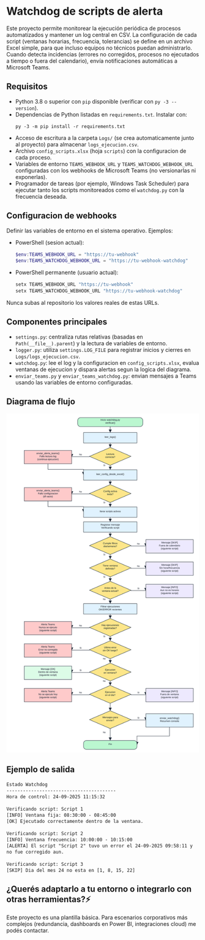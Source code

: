 # Watchdog de scripts de alerta

Este proyecto permite monitorear la ejecución periódica de procesos automatizados y mantener un log central en CSV.
La configuración de cada script (ventanas horarias, frecuencia, tolerancias) se define en un archivo Excel simple, para que incluso equipos no técnicos puedan administrarlo.
Cuando detecta incidencias (errores no corregidos, procesos no ejecutados a tiempo o fuera del calendario), envía notificaciones automáticas a Microsoft Teams.

## Requisitos
- Python 3.8 o superior con `pip` disponible (verificar con `py -3 --version`).
- Dependencias de Python listadas en `requirements.txt`. Instalar con:
  ```
  py -3 -m pip install -r requirements.txt
  ```
- Acceso de escritura a la carpeta `Logs/` (se crea automaticamente junto al proyecto) para almacenar `logs_ejecucion.csv`.
- Archivo `config_scripts.xlsx` (hoja `scripts`) con la configuracion de cada proceso.
- Variables de entorno `TEAMS_WEBHOOK_URL` y `TEAMS_WATCHDOG_WEBHOOK_URL` configuradas con los webhooks de Microsoft Teams (no versionarlas ni exponerlas).
- Programador de tareas (por ejemplo, Windows Task Scheduler) para ejecutar tanto los scripts monitoreados como el `watchdog.py` con la frecuencia deseada.

## Configuracion de webhooks
Definir las variables de entorno en el sistema operativo. Ejemplos:

- PowerShell (sesion actual):
  ```powershell
  $env:TEAMS_WEBHOOK_URL = "https://tu-webhook" 
  $env:TEAMS_WATCHDOG_WEBHOOK_URL = "https://tu-webhook-watchdog"
  ```
- PowerShell permanente (usuario actual):
  ```powershell
  setx TEAMS_WEBHOOK_URL "https://tu-webhook"
  setx TEAMS_WATCHDOG_WEBHOOK_URL "https://tu-webhook-watchdog"
  ```

Nunca subas al repositorio los valores reales de estas URLs.

## Componentes principales
- `settings.py`: centraliza rutas relativas (basadas en `Path(__file__).parent`) y la lectura de variables de entorno.
- `logger.py`: utiliza `settings.LOG_FILE` para registrar inicios y cierres en `Logs/logs_ejecucion.csv`.
- `watchdog.py`: lee el log y la configuracion en `config_scripts.xlsx`, evalua ventanas de ejecucion y dispara alertas segun la logica del diagrama.
- `enviar_teams.py` y `enviar_teams_watchdog.py`: envian mensajes a Teams usando las variables de entorno configuradas.


## Diagrama de flujo
![Diagrama del watchdog](diagram_watchdog.svg)

## Ejemplo de salida
```
Estado Watchdog
----------------------------------------
Hora de control: 24-09-2025 11:15:32

Verificando script: Script 1
[INFO] Ventana fija: 08:30:00 - 08:45:00
[OK] Ejecutado correctamente dentro de la ventana.

Verificando script: Script 2
[INFO] Ventana frecuencia: 10:00:00 - 10:15:00
[ALERTA] El script "Script 2" tuvo un error el 24-09-2025 09:58:11 y no fue corregido aun.

Verificando script: Script 3
[SKIP] Dia del mes 24 no esta en [1, 8, 15, 22]
```

## ¿Querés adaptarlo a tu entorno o integrarlo con otras herramientas?⚡

Este proyecto es una plantilla básica. Para escenarios corporativos más complejos (redundancia, dashboards en Power BI, integraciones cloud) me podés contactar.